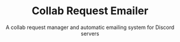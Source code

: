 ---
title: Collab Request Emailer
subtitle: A collab request manager and automatic emailing system for Discord servers
slug: mmm-collabs
main-image: /images/portfolio/mmm-collabs/prompt.png
demo: https://discord.gg/minimetamonnft
tech: [node, discord, js]
images: [
  /images/portfolio/mmm-collabs/prompt.png, 
  /images/portfolio/mmm-collabs/modal.png,
]
---